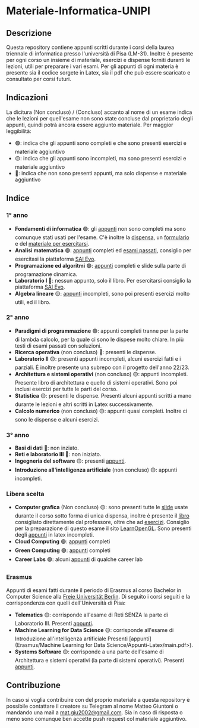 # Materiale-Informatica-UNIPI

## Descrizione

Questa repository contiene appunti scritti durante i corsi della laurea triennale di informatica presso l'università di Pisa (LM-31). Inoltre è presente per ogni corso un insieme di materiale, esercizi e dispense forniti duranti le lezioni, utili per preparare i vari esami.
Per gli appunti di ogni materia è presente sia il codice sorgete in Latex, sia il pdf che può essere scaricato e consultato per corsi futuri.

## Indicazioni

La dicitura (Non concluso) / (Concluso) accanto al nome di un esame indica che le lezioni per quell'esame non sono state concluse dal proprietario degli appunti, quindi potrà ancora essere aggiunto materiale.
Per maggior leggibilità:

- 🟢: indica che gli appunti sono completi e che sono presenti esercizi e materiale aggiuntivo
- 🟡: indica che gli appunti sono incompleti, ma sono presenti esercizi e materiale aggiuntivo
- 🔴: indica che non sono presenti appunti, ma solo dispense e materiale aggiuntivo

## Indice

### 1° anno

- **Fondamenti di informatica** 🟢: gli [appunti](<1° Anno Informatica/Fondamenti di informatica (Concluso)/Appunti-Latex/main.pdf>) non sono completi ma sono comunque stati usati per l'esame. C'è inoltre la [dispensa](<1° Anno Informatica/Fondamenti di informatica (Concluso)/Fondamenti di informatica.pdf>), un [formulario](<1° Anno Informatica/Fondamenti di informatica (Concluso)/Insiemi Relazioni e Logica - Formulario.pdf>) e del [materiale per esercitarsi](<1° Anno Informatica/Fondamenti di informatica (Concluso)/Esercizi>).
- **Analisi matematica** 🟢: [appunti](<1° Anno Informatica/Analisi Matematica (Concluso)/Appunti-Latex/main.pdf>) completi ed [esami passati](<1° Anno Informatica/Analisi Matematica (Concluso)/Esercizi>), consiglio per esercitasi la piattaforma [SAI Evo](https://evo.di.unipi.it).
- **Programazione ed algoritmi** 🟢: [appunti](<1° Anno Informatica/Programmazione ed Algoritmica (Concluso)/Appunti-Latex/main.pdf>) completi e slide sulla parte di programazione dinamica.
- **Laboratorio I** 🔴: nessun appunto, solo il libro. Per esercitarsi consiglio la piattaforma [SAI Evo](https://evo.di.unipi.it).
- **Algebra lineare** 🟡: [appunti](<1° Anno Informatica/Algebra lineare (Conclusa)/Appunti-latex/main.pdf>) incompleti, sono poi presenti esercizi molto utili, ed il libro.

### 2° anno

- **Paradigmi di programmazione** 🟢: appunti completi tranne per la parte di lambda calcolo, per la quale ci sono le dispese molto chiare. In più testi di esami passati con soluzioni.
- **Ricerca operativa** (non concluso) 🔴: presenti le dispense.
- **Laboratorio II** 🟡: presenti appunti incompleti, alcuni esercizi fatti e i parziali. È inoltre presente una subrepo con il progetto dell'anno 22/23.
- **Architettura e sistemi operativi** (non concluso) 🟡: appunti incompleti. Presente libro di architettura e quello di sistemi operativi. Sono poi inclusi esercizi per tutte le parti del corso.
- **Statistica** 🟡: presenti le dispense. Presenti alcuni appunti scritti a mano durante le lezioni e altri scritti in Latex successivamente.
- **Calcolo numerico** (non concluso) 🟡: appunti quasi completi. Inoltre ci sono le dispense e alcuni esercizi.

### 3° anno

- **Basi di dati** 🔴: non inziato.
- **Reti e laboratorio III** 🔴: non iniziato.
- **Ingegneria del software** 🟡: presenti [appunti](<3° Anno Informatica/Ingegneria del Software (Concluso)/Appunti latex/main.pdf>).
- **Introduzione all'intelligenza artificiale** (non concluso) 🟡: appunti incompleti.

### Libera scelta

- **Computer grafica** (Non concluso) 🟡: sono presenti tutte le [slide](<Libera Scelta/Computer Grafica (Non concluso)/Slide.pdf>) usate durante il corso sotto forma di unica dispensa, inoltre è presente il [libro](<Libera Scelta/Computer Grafica (Non concluso)/dispense_2023.pdf>) consigliato direttamente dal professore, oltre che ad [esercizi](<Libera Scelta/Computer Grafica (Non concluso)/Esercizi>). Consiglio per la preparazione di questo esame il sito [LearnOpenGL](https://learnopengl.com). Sono presenti degli [appunti](<Libera Scelta/Computer Grafica (Non concluso)/Appunti latex/main.pdf>) in latex incompleti.
- **Cloud Computing** 🟢: [appunti](<Libera Scelta/Cloud Computing (Concluso)/Appunti Latex/main.pdf>) completi
- **Green Computing** 🟢: [appunti](<Libera Scelta/Green Computing (Concluso)/Appunti Latex/main.pdf>) completi
- **Career Labs** 🟢: alcuni [appunti](<Libera Scelta/Career Labs>) di qualche career lab

### Erasmus

Appunti di esami fatti durante il periodo di Erasmus al corso Bachelor in Computer Science alla [Freie Universität Berlin](https://www.fu-berlin.de/en/index.html). Di seguito i corsi seguiti e la corrispondenza con quelli dell'Università di Pisa:

- **Telematics** 🟡: corrisponde all'esame di Reti SENZA la parte di Laboratorio III. Presenti [appunti](Erasmus/Telematics/Appunti-Latex/main.pdf).
- **Machine Learning for Data Science** 🟡: corrisponde all'esame di Introduzione all'intelligenza artificiale Presenti [appunti](Erasmus/Machine Learning for Data Science/Appunti-Latex/main.pdf>).
- **Systems Software** 🟡: corrisponde a una parte dell'esame di Architettura e sistemi operativi (la parte di sistemi operativi). Presenti [appunti](<Erasmus/Systems Software/Appunti-Latex/main.pdf>).

## Contribuzione

In caso si voglia contribuire con del proprio materiale a questa repository è possibile contattare il creatore su Telegram al nome Matteo Giuntoni o mandando una mail a mat.giu2002@gmail.com. Sia in caso di risposta o meno sono comunque ben accette push request col materiale aggiuntivo.
